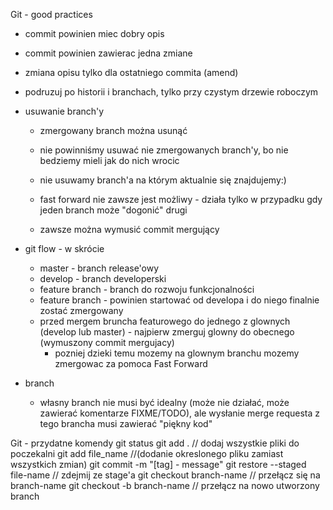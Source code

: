 Git - good practices 
* commit powinien miec dobry opis 
* commit powinien zawierac jedna zmiane
* zmiana opisu tylko dla ostatniego commita (amend)
* podruzuj po historii i branchach, tylko przy czystym drzewie roboczym
* usuwanie branch'y
    * zmergowany branch można usunąć
    * nie powinniśmy usuwać nie zmergowanych branch'y, bo nie bedziemy mieli jak do nich wrocic

    * nie usuwamy branch'a na którym aktualnie się znajdujemy:)
    * fast forward nie zawsze jest możliwy - działa tylko w przypadku gdy jeden branch może "dogonić" drugi
    * zawsze można wymusić commit mergujący
* git flow - w skrócie
    * master - branch release'owy
    * develop - branch developerski
    * feature branch - branch do rozwoju funkcjonalności
    * feature branch - powinien startować od developa i do niego finalnie zostać zmergowany
    * przed mergem bruncha featurowego do jednego z glownych (develop lub master) - najpierw zmerguj glowny 
    do obecnego (wymuszony commit mergujacy)
      * pozniej dzieki temu mozemy na glownym branchu mozemy zmergowac za pomoca Fast Forward 
  
* branch
  * własny branch nie musi być idealny (może nie działać, może zawierać komentarze FIXME/TODO),
    ale wysłanie merge requesta z tego brancha musi zawierać "piękny kod"
    
Git - przydatne komendy
git status
git add .             // dodaj wszystkie pliki do poczekalni
git add file_name    //(dodanie okreslonego pliku zamiast wszystkich zmian) 
git commit -m "[tag] - message"
git restore --staged file-name // zdejmij ze stage'a
git checkout branch-name // przełącz się na branch-name
git checkout -b branch-name // przełącz na nowo utworzony branch